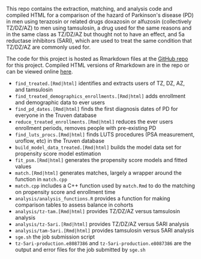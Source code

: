 This repo contains the extraction, matching, and analysis code and compiled 
HTML for a comparison of the hazard of Parkinson's disease (PD) in men using 
terazosin or related drugs doxazosin or alfuzosin (collectively TZ/DZ/AZ) to
men using tamsulosin, a drug used for the same reasons and in the same class 
as TZ/DZ/AZ but thought not to have an effect, and 5a reductase inhibitors 
(5ARI), which are used to treat the same condition that TZ/DZ/AZ are commonly
used for. 

The code for this project is hosted as Rmarkdown files at the 
[GitHub repo](https://github.com/iacobus42/parkinson-disease-5ari) for this
project. Compiled HTML versions of Rmarkdown are in the repo or can be viewed
online [here](https://jacobsimmering.com/publication/simmering-2022-5ari/code.html).

- `find_treated.[Rmd|html]` identifies and extracts users of TZ, DZ, AZ, and tamsulosin
- `find_treated_demographics_enrollments.[Rmd|html]` adds enrollment and demographic data to ever users
- `find_pd_dates.[Rmd|html]` finds the first diagnosis dates of PD for everyone in the Truven database
- `reduce_treated_enrollments.[Rmd|html]` reduces the ever users enrollment periods, removes people with pre-existing PD
- `find_luts_procs.[Rmd|html]` finds LUTS procedures (PSA measurement, uroflow, etc) in the Truven database
- `build_model_data_treated.[Rmd|html]` builds the model data set for propensity score model estimation
- `fit_psm.[Rmd|html]` generates the propensity score models and fitted values
- `match.[Rmd|html]` generates matches, largely a wrapper around the function in `match.cpp`
- `match.cpp` includes a C++ function used by `match.Rmd` to do the matching on propensity score and enrollment time
- `analysis/analysis_functions.R` provides a function for making comparison tables to assess balance in cohorts
- `analysis/tz-tam.[Rmd|html]` provides TZ/DZ/AZ versus tamsulosin analysis
- `analysis/tz-5ari.[Rmd|html]` provides TZ/DZ/AZ versus 5ARI analysis
- `analysis/tam-5ari.[Rmd|html]` provides tamsulosin versus 5ARI analysis
- `sge.sh` the job submission script
- `tz-5ari-production.e8087386` and `tz-5ari-production.e8087386` are the output and error files for the job submitted by `sge.sh`
